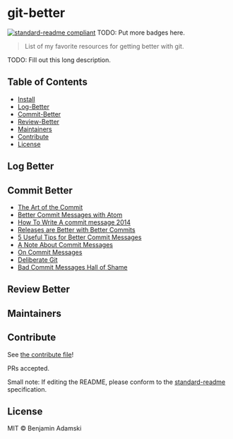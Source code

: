 # git-better

[![standard-readme compliant](https://img.shields.io/badge/standard--readme-OK-green.svg?style=flat-square)](https://github.com/RichardLitt/standard-readme)
TODO: Put more badges here.

> List of my favorite resources for getting better with git.

TODO: Fill out this long description.

## Table of Contents

- [Install](#install)
- [Log-Better](#log-better)
- [Commit-Better](#commit-better)
- [Review-Better](#review-better)
- [Maintainers](#maintainers)
- [Contribute](#contribute)
- [License](#license)

## Log Better

## Commit Better

- [The Art of the Commit](https://alistapart.com/article/the-art-of-the-commit)
- [Better Commit Messages with Atom](https://medium.freecodecamp.org/towards-better-git-commit-messages-using-atom-6dbda5e14984)
- [How To Write A commit message 2014](https://news.ycombinator.com/item?id=13889155)
- [Releases are Better with Better Commits](https://blog.sentry.io/2017/05/01/release-commits.html)
- [5 Useful Tips for Better Commit Messages](https://robots.thoughtbot.com/5-useful-tips-for-a-better-commit-message)
- [A Note About Commit Messages](http://tbaggery.com/2008/04/19/a-note-about-git-commit-messages.html)
- [On Commit Messages](http://who-t.blogspot.de/2009/12/on-commit-messages.html)
- [Deliberate Git](http://rakeroutes.com/blog/deliberate-git/)
- [Bad Commit Messages Hall of Shame](http://www.codelord.net/2015/03/16/bad-commit-messages-hall-of-shame/)



## Review Better

## Maintainers

## Contribute

See [the contribute file](contribute.md)!

PRs accepted.

Small note: If editing the README, please conform to the [standard-readme](https://github.com/RichardLitt/standard-readme) specification.

## License

MIT © Benjamin Adamski
